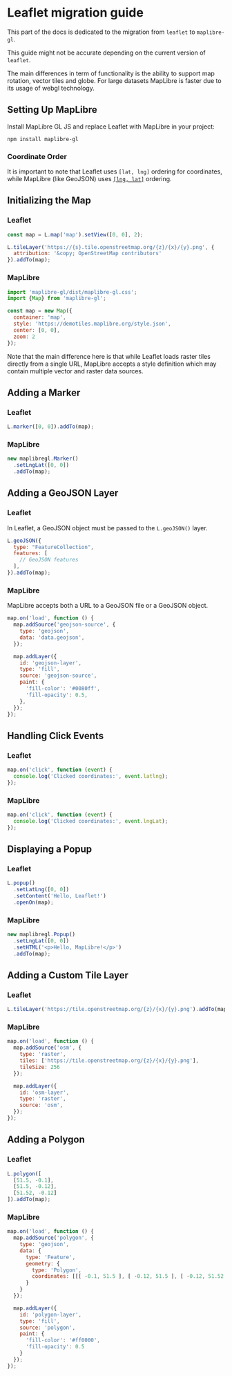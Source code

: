 # Leaflet migration guide

This part of the docs is dedicated to the migration from `leaflet` to `maplibre-gl`.

This guide might not be accurate depending on the current version of `leaflet`.

The main differences in term of functionality is the ability to support map rotation, vector tiles and globe. For large datasets MapLibre is faster due to its usage of webgl technology.

## Setting Up MapLibre

Install MapLibre GL JS and replace Leaflet with MapLibre in your project:

```
npm install maplibre-gl
```

### Coordinate Order

It is important to note that Leaflet uses `[lat, lng]` ordering for coordinates, while MapLibre (like GeoJSON) uses [`[lng, lat]`](https://maplibre.org/maplibre-gl-js/docs/API/classes/LngLat/) ordering.

## Initializing the Map

### Leaflet

```js
const map = L.map('map').setView([0, 0], 2);

L.tileLayer('https://{s}.tile.openstreetmap.org/{z}/{x}/{y}.png', {
  attribution: '&copy; OpenStreetMap contributors'
}).addTo(map);
```

### MapLibre

```js
import 'maplibre-gl/dist/maplibre-gl.css';
import {Map} from 'maplibre-gl';

const map = new Map({
  container: 'map',
  style: 'https://demotiles.maplibre.org/style.json',
  center: [0, 0],
  zoom: 2
});
```

Note that the main difference here is that while Leaflet loads raster tiles directly from a single URL, MapLibre accepts a style definition which may contain multiple vector and raster data sources.

## Adding a Marker

### Leaflet

```js
L.marker([0, 0]).addTo(map);
```

### MapLibre

```js
new maplibregl.Marker()
  .setLngLat([0, 0])
  .addTo(map);
```

## Adding a GeoJSON Layer

### Leaflet

In Leaflet, a GeoJSON object must be passed to the `L.geoJSON()` layer.

```js
L.geoJSON({
  type: "FeatureCollection",
  features: [
    // GeoJSON features
  ],
}).addTo(map);
```


### MapLibre

MapLibre accepts both a URL to a GeoJSON file or a GeoJSON object.

```js
map.on('load', function () {
  map.addSource('geojson-source', {
    type: 'geojson',
    data: 'data.geojson',
  });

  map.addLayer({
    id: 'geojson-layer',
    type: 'fill',
    source: 'geojson-source',
    paint: {
      'fill-color': '#0080ff',
      'fill-opacity': 0.5,
    },
  });
});
```

## Handling Click Events

### Leaflet

```js
map.on('click', function (event) {
  console.log('Clicked coordinates:', event.latlng);
});
```

### MapLibre

```js
map.on('click', function (event) {
  console.log('Clicked coordinates:', event.lngLat);
});
```

## Displaying a Popup

### Leaflet

```js
L.popup()
  .setLatLng([0, 0])
  .setContent('Hello, Leaflet!')
  .openOn(map);
```

### MapLibre

```js
new maplibregl.Popup()
  .setLngLat([0, 0])
  .setHTML('<p>Hello, MapLibre!</p>')
  .addTo(map);
```

## Adding a Custom Tile Layer

### Leaflet

```js
L.tileLayer('https://tile.openstreetmap.org/{z}/{x}/{y}.png').addTo(map);
```

### MapLibre

```js
map.on('load', function () {
  map.addSource('osm', {
    type: 'raster',
    tiles: ['https://tile.openstreetmap.org/{z}/{x}/{y}.png'],
    tileSize: 256
  });

  map.addLayer({
    id: 'osm-layer',
    type: 'raster',
    source: 'osm',
  });
});
```

## Adding a Polygon

### Leaflet

```js
L.polygon([
  [51.5, -0.1],
  [51.5, -0.12],
  [51.52, -0.12]
]).addTo(map);
```

### MapLibre

```js
map.on('load', function () {
  map.addSource('polygon', {
    type: 'geojson',
    data: {
      type: 'Feature',
      geometry: {
        type: 'Polygon',
        coordinates: [[[ -0.1, 51.5 ], [ -0.12, 51.5 ], [ -0.12, 51.52 ], [ -0.1, 51.5 ]]]
      }
    }
  });

  map.addLayer({
    id: 'polygon-layer',
    type: 'fill',
    source: 'polygon',
    paint: {
      'fill-color': '#ff0000',
      'fill-opacity': 0.5
    }
  });
});
```
